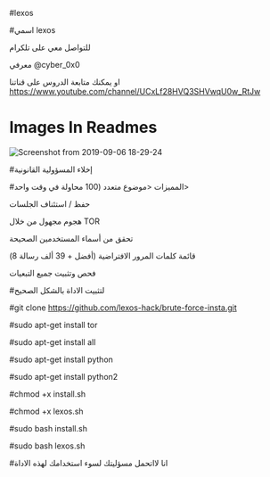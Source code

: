 #lexos
                   
#اسمي lexos
 
   للتواصل معي على تلكرام 
   
   معرفي @cyber_0x0
   

   
  او يمكنك متابعة الدروس على قناتنا
   https://www.youtube.com/channel/UCxLf28HVQ3SHVwqU0w_RtJw
   
 #  Images In Readmes
  ![Screenshot from 2019-09-06 18-29-24](https://user-images.githubusercontent.com/54996997/64490799-cc559480-d22e-11e9-99a1-ce863282d88b.png)
   
   
   #إخلاء المسؤولية القانونية
   
   #المميزات
     <موضوع متعدد (100 محاولة في وقت واحد>
      
   حفظ / استئناف الجلسات
   
   هجوم مجهول من خلال TOR


تحقق من أسماء المستخدمين الصحيحة


قائمة كلمات المرور الافتراضية (أفضل + 39 ألف رسالة 8)


فحص وتثبيت جميع التبعيات

   
   #لتثبيت الاداة بالشكل الصحيح
   
   
 
   #git clone https://github.com/lexos-hack/brute-force-insta.git
   
   #sudo apt-get install tor
   
   #sudo apt-get install all
   
   #sudo apt-get install python
   
   #sudo apt-get install python2
   
   #chmod +x install.sh
   
   #chmod +x lexos.sh
   
   #sudo bash install.sh
   
   #sudo bash lexos.sh
   
   #انا لااتحمل مسؤليتك لسوء استخدامك لهذه الاداة 
